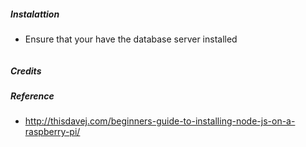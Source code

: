 ##### Instalattion
- Ensure that your have the database server installed
```shell

```

##### Credits

##### Reference
- http://thisdavej.com/beginners-guide-to-installing-node-js-on-a-raspberry-pi/